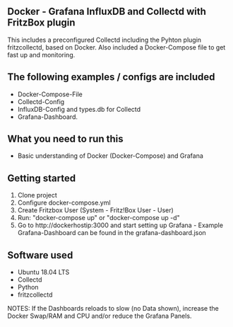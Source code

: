 ## Docker - Grafana InfluxDB and Collectd with FritzBox plugin
This includes a preconfigured Collectd including the Pyhton plugin fritzcollectd, based on Docker. Also included a Docker-Compose file to get fast up and monitoring.

## The following examples / configs are included
* Docker-Compose-File
* Collectd-Config
* InfluxDB-Config and types.db for Collectd
* Grafana-Dashboard. 

## What you need to run this
* Basic understanding of Docker (Docker-Compose) and Grafana

## Getting started

1. Clone project
2. Configure docker-compose.yml
3. Create Fritzbox User (System - Fritz!Box User - User)
4. Run: "docker-compose up" or "docker-compose up -d" 
5. Go to http://dockerhostip:3000 and start setting up Grafana - Example Grafana-Dashboard can be found in the grafana-dashboard.json 

## Software used
* Ubuntu 18.04 LTS
* Collectd
* Python
* fritzcollectd

NOTES: 
If the Dashboards reloads to slow (no Data shown), increase the Docker Swap/RAM and CPU and/or reduce the Grafana Panels. 
